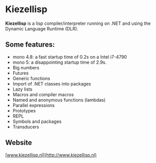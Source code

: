 # Kiezellisp

**Kiezellisp** is a lisp compiler/interpreter running on .NET and using the
Dynamic Language Runtime (DLR).

## Some features:

+   mono 4.8: a fast startup time of 0.2s on a Intel i7-4790
+	mono 5: a disappointing startup time of 2.9s.
+   Big numbers
+   Futures
+   Generic functions
+   Import of .NET classes into packages
+   Lazy lists
+   Macros and compiler macros
+   Named and anonymous functions (lambdas)
+   Parallel expressions
+   Prototypes
+   REPL
+   Symbols and packages
+	Transducers

## Website

[www.kiezellisp.nl](http://www.kiezellisp.nl)
